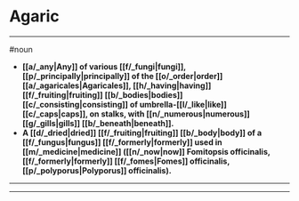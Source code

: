 # Agaric
---
#noun
- **[[a/_any|Any]] of various [[f/_fungi|fungi]], [[p/_principally|principally]] of the [[o/_order|order]] [[a/_agaricales|Agaricales]], [[h/_having|having]] [[f/_fruiting|fruiting]] [[b/_bodies|bodies]] [[c/_consisting|consisting]] of umbrella-[[l/_like|like]] [[c/_caps|caps]], on stalks, with [[n/_numerous|numerous]] [[g/_gills|gills]] [[b/_beneath|beneath]].**
- **A [[d/_dried|dried]] [[f/_fruiting|fruiting]] [[b/_body|body]] of a [[f/_fungus|fungus]] [[f/_formerly|formerly]] used in [[m/_medicine|medicine]] ([[n/_now|now]] Fomitopsis officinalis, [[f/_formerly|formerly]] [[f/_fomes|Fomes]] officinalis, [[p/_polyporus|Polyporus]] officinalis).**
---
---
